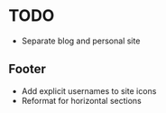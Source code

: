 # TODO

* Separate blog and personal site

## Footer
* Add explicit usernames to site icons
* Reformat for horizontal sections